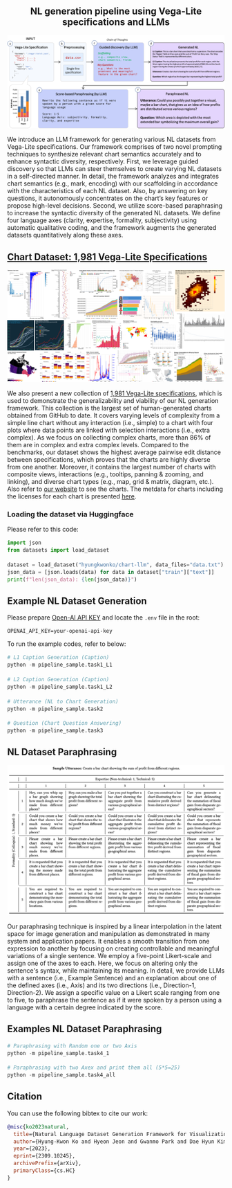 <p align="center">
  <h2 align="center">NL generation pipeline using Vega-Lite specifications and LLMs</h2>
</p>

![img](https://github.com/hyungkwonko/chart-llm/blob/main/docs/static/img/fig3.png?raw=true)

We introduce an LLM framework for generating various NL datasets from Vega-Lite specifications. Our framework comprises of two novel prompting techniques to synthesize relevant chart semantics accurately and to enhance syntactic diversity, respectively. First, we leverage guided discovery so that LLMs can steer themselves to create varying NL datasets in a self-directed manner. In detail, the framework analyzes and integrates chart semantics (e.g., mark, encoding) with our scaffolding in accordance with the characteristics of each NL dataset. Also, by answering on key questions, it autonomously concentrates on the chart’s key features or propose high-level decisions. Second, we utilize score-based paraphrasing to increase the syntactic diversity of the generated NL datasets. We define four language axes (clarity, expertise, formality, subjectivity) using automatic qualitative coding, and the framework augments the generated datasets quantitatively along these axes.


## [Chart Dataset: 1,981 Vega-Lite Specifications](https://github.com/hyungkwonko/chart-llm/tree/main/docs/data/chart)

![img](https://github.com/hyungkwonko/chart-llm/blob/main/docs/static/img/teaser.png?raw=true)

We also present a new collection of [1,981 Vega-Lite specifications](https://github.com/hyungkwonko/chart-llm/tree/main/docs/data/chart), which is used to demonstrate the generalizability and viability of our NL generation framework. This collection is the largest set of human-generated charts obtained from GitHub to date. It covers varying levels of complexity from a simple line chart without any interaction (i.e., simple) to a chart with four plots where data points are linked with selection interactions (i.e., extra complex). As we focus on collecting complex charts, more than 86% of them are in complex and extra complex levels. Compared to the benchmarks, our dataset shows the highest average pairwise edit distance between specifications, which proves that the charts are highly diverse from one another. Moreover, it contains the largest number of charts with composite views, interactions (e.g., tooltips, panning & zooming, and linking), and diverse chart types (e.g., map, grid & matrix, diagram, etc.). Also refer to [our website](https://hyungkwonko.info/chart-llm/explorer.html) to see the charts. The metdata for charts including the licenses for each chart is presented [here](https://docs.google.com/spreadsheets/d/1zszDR2Rtf64v2RSUi7PpuWymhVV-4uQOmYJZqVxxDqc/edit?usp=sharing).

### Loading the dataset via Huggingface
Please refer to this code:
```python
import json
from datasets import load_dataset

dataset = load_dataset("hyungkwonko/chart-llm", data_files="data.txt")
json_data = [json.loads(data) for data in dataset["train"]["text"]]
print(f"len(json_data): {len(json_data)}")
```


## Example NL Dataset Generation
Please prepare [Open-AI API KEY](https://openai.com/blog/openai-api) and locate the `.env` file in the root:
```
OPENAI_API_KEY=your-openai-api-key
```

To run the example codes, refer to below:
```python
# L1 Caption Generation (Caption)
python -m pipeline_sample.task1_L1

# L2 Caption Generation (Caption)
python -m pipeline_sample.task1_L2

# Utterance (NL to Chart Generation)
python -m pipeline_sample.task2

# Question (Chart Question Answering)
python -m pipeline_sample.task3
```


## NL Dataset Paraphrasing

![img](https://github.com/hyungkwonko/chart-llm/blob/main/docs/static/img/paraphrase.png?raw=true)

Our paraphrasing technique is inspired by a linear interpolation in the latent space for image generation and manipulation as demonstrated in many system and application papers. It enables a smooth transition from one expression to another by focusing on creating controllable and meaningful variations of a single sentence. We employ a five-point Likert-scale and assign one of the axes to each. Here, we focus on altering only the sentence's syntax, while maintaining its meaning. In detail, we provide LLMs with a sentence (i.e., Example Sentence) and an explanation about one of the defined axes (i.e., Axis) and its two directions (i.e., Direction-1, Direction-2). We assign a specific value on a Likert scale ranging from one to five, to paraphrase the sentence as if it were spoken by a person using a language with a certain degree indicated by the score.

## Examples NL Dataset Paraphrasing
```python
# Paraphrasing with Random one or two Axis
python -m pipeline_sample.task4_1

# Paraphrasing with two Axex and print them all (5*5=25)
python -m pipeline_sample.task4_all
```

## Citation

You can use the following bibtex to cite our work:

```bibtex
@misc{ko2023natural,
  title={Natural Language Dataset Generation Framework for Visualizations Powered by Large Language Models}, 
  author={Hyung-Kwon Ko and Hyeon Jeon and Gwanmo Park and Dae Hyun Kim and Nam Wook Kim and Juho Kim and Jinwook Seo},
  year={2023},
  eprint={2309.10245},
  archivePrefix={arXiv},
  primaryClass={cs.HC}
}
```